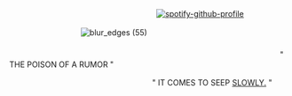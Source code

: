  ㅤ ㅤ ㅤ ㅤ ㅤ ㅤ ㅤ ㅤ ㅤ ㅤ ㅤ ㅤ ㅤ ㅤ ㅤ ㅤ[![spotify-github-profile](https://spotify-github-profile.kittinanx.com/api/view?uid=31wmyeqg556g6ipmytq3c6mcnax4&cover_image=true&theme=novatorem&show_offline=false&background_color=121212&interchange=true&bar_color=000000&bar_color_cover=false)](https://github.com/kittinan/spotify-github-profile)


ㅤㅤㅤㅤㅤㅤㅤㅤㅤㅤ![blur_edges (55)](https://github.com/user-attachments/assets/f135f385-bc79-486b-866e-3557fbc10d06)ㅤ ㅤ ㅤ ㅤ ㅤ ㅤ ㅤ ㅤ ㅤ ㅤ ㅤ ㅤ ㅤ ㅤ ㅤ ㅤ ㅤ ㅤ ㅤ ㅤ ㅤ ㅤ ㅤ ㅤ ㅤ ㅤ ㅤ ㅤ ㅤ ㅤ ㅤ ㅤ ㅤ ㅤ ㅤ ㅤ ㅤ ㅤ
 ㅤ ㅤ ㅤ ㅤ ㅤ
 ㅤ ㅤ ㅤ ㅤ ㅤ ㅤ ㅤ ㅤ ㅤ ㅤ ㅤ ㅤ ㅤ ㅤ ㅤ ㅤ ㅤ ㅤ ㅤ ㅤ ㅤ ㅤ
 ㅤ ㅤ ㅤ ㅤ ㅤ ㅤ ㅤ ㅤ ㅤ " THE POISON OF A RUMOR "

ㅤㅤㅤㅤㅤㅤㅤㅤㅤㅤㅤㅤㅤㅤㅤㅤㅤㅤㅤㅤ" IT COMES TO SEEP [SLOWLY.](https://rentry.co/d4) " 
ㅤㅤㅤㅤㅤㅤㅤㅤㅤㅤㅤㅤㅤㅤㅤ
